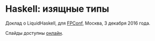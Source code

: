 # Haskell: изящные типы

Доклад о LiquidHaskell, для [FPConf](http://fpconf.ru/), Москва, 3 декабря 2016 года.

Слайды доступны [онлайн](https://denisshevchenko.github.io/fpconf2016/#/).
